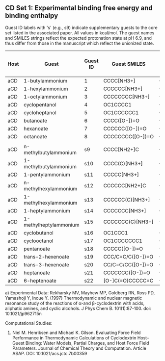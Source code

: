 ## CD Set 1: Experimental binding free energy and binding enthalpy
Guest ID labels with 's' (e.g., s9) indicate supplementary guests to the core set listed in the associated paper. All values in kcal/mol. The guest names and SMILES strings reflect the expected protonation state at pH 6.9, and thus differ from those in the manuscript which reflect the unionized state.

|Host|Guest|Guest ID|Guest SMILES|Exp ΔG [<sup>a</sup>](#Rek97)|Exp ΔG SEM [<sup>a</sup>](#Rek97)|Exp ΔH [<sup>a</sup>](#Rek97)|Exp ΔH SEM [<sup>a</sup>](#Rek97)|Comp. Studies|
|----|--------------------------|--------|-----------------------|------|----------|------|----------|-------------|
|aCD |1-butylammonium           |1       |CCCC[NH3+]             |-1.575|0.019     | -2.17|0.05      | [1](#HenGil)|
|aCD |1-hexylammonium           |2       |CCCCCC[NH3+]           |-3.533|0.004     | -4.19|0.02      | [1](#HenGil)|
|aCD |1-octylammonium           |3       |CCCCCCCC[NH3+]         |-4.606|0.007     | -5.46|0.03      | [1](#HenGil)|
|aCD |cyclopentanol             |4       |OC1CCCC1               |-2.130|0.016     | -2.74|0.02      | [1](#HenGil)|
|aCD |cycloheptanol             |5       |OC1CCCCCC1             |-2.510|0.060     | -2.99|0.23      | [1](#HenGil)|
|aCD |butanoate                 |6       |CCCC([O-])=O           |-1.506|0.036     | -2.53|0.12      | [1](#HenGil)|
|aCD |hexanoate                 |7       |CCCCCC([O-])=O         |-3.380|0.005     | -3.40|0.02      | [1](#HenGil)|
|aCD |octanoate                 |8       |CCCCCCCC([O-])=O       |-4.622|0.017     | -4.89|0.03      | [1](#HenGil)|
||
|aCD |n-methylbutylammonium     |s9      |CCCC[NH2+]C            |-1.685|0.018     | -2.57|0.06      | [1](#HenGil)|
|aCD |1-methylbutylammonium     |s10     |CCCC(C)[NH3+]          |-1.764|0.020     | -2.68|0.07      | [1](#HenGil)|
|aCD |1-pentylammonium          |s11     |CCCCC[NH3+]            |-2.720|0.004     | -3.28|0.02      | [1](#HenGil)|
|aCD |n-methylhexylammonium     |s12     |CCCCCC[NH2+]C          |-3.516|0.012     | -4.20|0.08      | [1](#HenGil)|
|aCD |1-methylhexylammonium     |s13     |CCCCCC(C)[NH3+]        |-3.604|0.004     | -4.28|0.02      | [1](#HenGil)|
|aCD |1-heptylammonium          |s14     |CCCCCCC[NH3+]          |-4.137|0.004     | -4.66|0.02      | [1](#HenGil)|
|aCD |1-methylheptylammonium    |s15     |CCCCCCC(C)[NH3+]       |-4.166|0.004     | -4.74|0.02      | [1](#HenGil)|
|aCD |cyclobutanol              |s16     |OC1CCC1                |-2.022|0.016     | -2.75|0.05      | [1](#HenGil)|
|aCD |cyclooctanol              |s17     |OC1CCCCCCC1            |-3.227|1.135     | -0.93|0.32      | [1](#HenGil)|
|aCD |pentanoate                |s18     |CCCCC([O-])=O          |-2.596|0.005     | -2.75|0.01      | [1](#HenGil)|
|aCD |trans-2-hexenoate         |s19     |CCC/C=C/C([O-])=O      |-3.344|0.010     | -4.12|0.06      | [1](#HenGil)|
|aCD |trans-3-hexenoate         |s20     |CC/C=C/CC([O-])=O      |-3.011|0.010     | -3.36|0.05      | [1](#HenGil)|
|aCD |heptanoate                |s21     |CCCCCCC([O-])=O        |-3.991|0.013     | -4.19|0.09      | [1](#HenGil)|
|aCD |6-heptenoate              |s22     |[O-]C(=O)CCCCC=C       |-3.597|0.004     | -4.48|0.02      | [1](#HenGil)|

a) <a name="Rek97"></a> Experimental Data: Rekharsky MV, Mayhew MP, Goldberg RN, Ross PD, Yamashoji Y, Inoue Y. (1997) Thermodynamic and nuclear magnetic resonance study of the reactions of α-and β-cyclodextrin with acids, aliphatic amines, and cyclic alcohols. J Phys Chem B. 101(1):87-100. doi: 10.1021/jp962715n

Computational Studies:
1. <a name="HenGil"></a> Niel M. Henriksen and Michael K. Gilson. Evaluating Force Field Performance in Thermodynamic Calculations of Cyclodextrin Host–Guest Binding: Water Models, Partial Charges, and Host Force Field Parameters. Journal of Chemical Theory and Computation. Article ASAP. DOI: 10.1021/acs.jctc.7b00359
